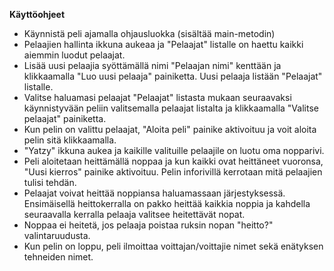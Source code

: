 **Käyttöohjeet**
* Käynnistä peli ajamalla ohjausluokka (sisältää main-metodin)
* Pelaajien hallinta ikkuna aukeaa ja "Pelaajat" listalle on haettu kaikki aiemmin luodut pelaajat.
* Lisää uusi pelaajia syöttämällä nimi "Pelaajan nimi" kenttään ja klikkaamalla "Luo uusi pelaaja" painiketta. Uusi pelaaja listään "Pelaajat" listalle.
* Valitse haluamasi pelaajat "Pelaajat" listasta mukaan seuraavaksi käynnistyvään peliin valitsemalla pelaajat listalta ja klikkaamalla "Valitse pelaajat" painiketta.
* Kun pelin on valittu pelaajat, "Aloita peli" painike aktivoituu ja voit aloita pelin sitä klikkaamalla.
* "Yatzy" ikkuna aukea ja kaikille valituille pelaajile on luotu oma nopparivi.
* Peli aloitetaan heittämällä noppaa ja kun kaikki ovat heittäneet vuoronsa, "Uusi kierros" painike aktivoituu. Pelin inforivillä kerrotaan mitä pelaajien tulisi tehdän.
* Pelaajat voivat heittää noppiansa haluamassaan järjestyksessä. Ensimäisellä heittokerralla on pakko heittää kaikkia noppia ja kahdella seuraavalla kerralla pelaaja valitsee heitettävät nopat.
* Noppaa ei heitetä, jos pelaaja poistaa ruksin nopan "heitto?" valintaruudusta.
* Kun pelin on loppu, peli ilmoittaa voittajan/voittajie nimet sekä enätyksen tehneiden nimet.
